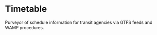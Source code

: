 # Timetable

Purveyor of schedule information for transit agencies via GTFS feeds and WAMP procedures.

